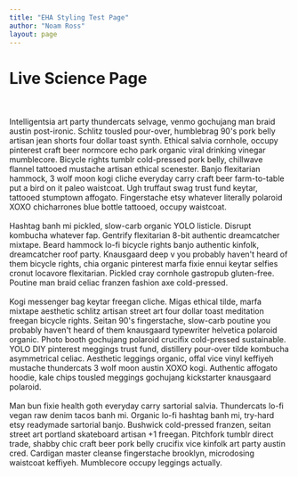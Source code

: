 ```yaml
---
title: "EHA Styling Test Page"
author: "Noam Ross"
layout: page
---
```


# Live Science Page
<br/>
<br/>
Intelligentsia art party thundercats selvage, venmo gochujang man braid austin post-ironic. Schlitz tousled pour-over, humblebrag 90's pork belly artisan jean shorts four dollar toast synth. Ethical salvia cornhole, occupy pinterest craft beer normcore echo park organic viral drinking vinegar mumblecore. Bicycle rights tumblr cold-pressed pork belly, chillwave flannel tattooed mustache artisan ethical scenester. Banjo flexitarian hammock, 3 wolf moon kogi cliche everyday carry craft beer farm-to-table put a bird on it paleo waistcoat. Ugh truffaut swag trust fund keytar, tattooed stumptown affogato. Fingerstache etsy whatever literally polaroid XOXO chicharrones blue bottle tattooed, occupy waistcoat.
<br/>
<br/>
Hashtag banh mi pickled, slow-carb organic YOLO listicle. Disrupt kombucha whatever fap. Gentrify flexitarian 8-bit authentic dreamcatcher mixtape. Beard hammock lo-fi bicycle rights banjo authentic kinfolk, dreamcatcher roof party. Knausgaard deep v you probably haven't heard of them bicycle rights, chia organic pinterest marfa fixie ennui keytar selfies cronut locavore flexitarian. Pickled cray cornhole gastropub gluten-free. Poutine man braid celiac franzen fashion axe cold-pressed.
<br/>
<br/>
Kogi messenger bag keytar freegan cliche. Migas ethical tilde, marfa mixtape aesthetic schlitz artisan street art four dollar toast meditation freegan bicycle rights. Seitan 90's fingerstache, slow-carb poutine you probably haven't heard of them knausgaard typewriter helvetica polaroid organic. Photo booth gochujang polaroid crucifix cold-pressed sustainable. YOLO DIY pinterest meggings trust fund, distillery pour-over tilde kombucha asymmetrical celiac. Aesthetic leggings organic, offal vice vinyl keffiyeh mustache thundercats 3 wolf moon austin XOXO kogi. Authentic affogato hoodie, kale chips tousled meggings gochujang kickstarter knausgaard polaroid.
<br/>
<br/>
Man bun fixie health goth everyday carry sartorial salvia. Thundercats lo-fi vegan raw denim tacos banh mi. Organic lo-fi hashtag banh mi, try-hard etsy readymade sartorial banjo. Bushwick cold-pressed franzen, seitan street art portland skateboard artisan +1 freegan. Pitchfork tumblr direct trade, shabby chic craft beer pork belly crucifix vice kinfolk art party austin cred. Cardigan master cleanse fingerstache brooklyn, microdosing waistcoat keffiyeh. Mumblecore occupy leggings actually.
<br/>
<br/>
